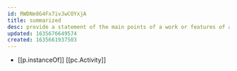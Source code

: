 ```yaml
---
id: RWDNe8G4Fx7ivJwCOYxjA
title: summarized
desc: provide a statement of the main points of a work or features of a solution
updated: 1635676649574
created: 1635661937503
---
```




- [[p.instanceOf]] [[pc.Activity]]
